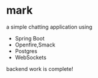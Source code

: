 # mark
a simple chatting application using 
- Spring Boot
- Openfire,Smack
- Postgres
- WebSockets

backend work is complete!